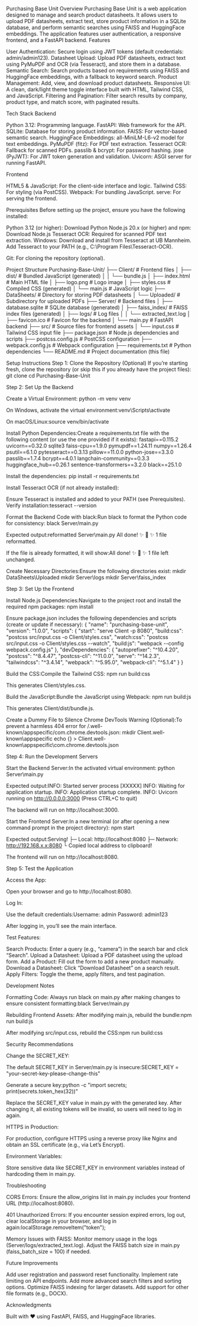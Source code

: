 Purchasing Base Unit
Overview
Purchasing Base Unit is a web application designed to manage and search product datasheets. It allows users to upload PDF datasheets, extract text, store product information in a SQLite database, and perform semantic searches using FAISS and HuggingFace embeddings. The application features user authentication, a responsive frontend, and a FastAPI backend.
Features

User Authentication: Secure login using JWT tokens (default credentials: admin/admin123).
Datasheet Upload: Upload PDF datasheets, extract text using PyMuPDF and OCR (via Tesseract), and store them in a database.
Semantic Search: Search products based on requirements using FAISS and HuggingFace embeddings, with a fallback to keyword search.
Product Management: Add, view, and download product datasheets.
Responsive UI: A clean, dark/light theme toggle interface built with HTML, Tailwind CSS, and JavaScript.
Filtering and Pagination: Filter search results by company, product type, and match score, with paginated results.

Tech Stack
Backend

Python 3.12: Programming language.
FastAPI: Web framework for the API.
SQLite: Database for storing product information.
FAISS: For vector-based semantic search.
HuggingFace Embeddings: all-MiniLM-L6-v2 model for text embeddings.
PyMuPDF (fitz): For PDF text extraction.
Tesseract OCR: Fallback for scanned PDFs.
passlib & bcrypt: For password hashing.
jose (PyJWT): For JWT token generation and validation.
Uvicorn: ASGI server for running FastAPI.

Frontend

HTML5 & JavaScript: For the client-side interface and logic.
Tailwind CSS: For styling (via PostCSS).
Webpack: For bundling JavaScript.
serve: For serving the frontend.

Prerequisites
Before setting up the project, ensure you have the following installed:

Python 3.12 (or higher): Download Python
Node.js 20.x (or higher) and npm: Download Node.js
Tesseract OCR: Required for scanned PDF text extraction.
Windows: Download and install from Tesseract at UB Mannheim. Add Tesseract to your PATH (e.g., C:\Program Files\Tesseract-OCR).


Git: For cloning the repository (optional).

Project Structure
Purchasing-Base-Unit/
├── Client/                     # Frontend files
│   ├── dist/                   # Bundled JavaScript (generated)
│   │   └── bundle.js
│   ├── index.html              # Main HTML file
│   ├── logo.png                # Logo image
│   ├── styles.css              # Compiled CSS (generated)
│   └── main.js                 # JavaScript logic
├── DataSheets/                 # Directory for storing PDF datasheets
│   └── Uploaded/               # Subdirectory for uploaded PDFs
├── Server/                     # Backend files
│   ├── database.sqlite         # SQLite database (generated)
│   ├── faiss_index/            # FAISS index files (generated)
│   ├── logs/                   # Log files
│   │   └── extracted_text.log
│   ├── favicon.ico             # Favicon for the backend
│   └── main.py                 # FastAPI backend
├── src/                        # Source files for frontend assets
│   └── input.css               # Tailwind CSS input file
├── package.json                # Node.js dependencies and scripts
├── postcss.config.js           # PostCSS configuration
├── webpack.config.js           # Webpack configuration
├── requirements.txt            # Python dependencies
└── README.md                   # Project documentation (this file)

Setup Instructions
Step 1: Clone the Repository (Optional)
If you’re starting fresh, clone the repository (or skip this if you already have the project files):
git clone <repository-url>
cd Purchasing-Base-Unit

Step 2: Set Up the Backend

Create a Virtual Environment:
python -m venv venv


On Windows, activate the virtual environment:venv\Scripts\activate


On macOS/Linux:source venv/bin/activate




Install Python Dependencies:Create a requirements.txt file with the following content (or use the one provided if it exists):
fastapi==0.115.2
uvicorn==0.32.0
sqlite3
faiss-cpu==1.9.0
pymupdf==1.24.11
numpy==1.26.4
psutil==6.1.0
pytesseract==0.3.13
pillow==11.0.0
python-jose==3.3.0
passlib==1.7.4
bcrypt==4.0.1
langchain-community==0.3.3
huggingface_hub==0.26.1
sentence-transformers==3.2.0
black==25.1.0

Install the dependencies:
pip install -r requirements.txt


Install Tesseract OCR (if not already installed):

Ensure Tesseract is installed and added to your PATH (see Prerequisites).
Verify installation:tesseract --version




Format the Backend Code with black:Run black to format the Python code for consistency:
black Server/main.py


Expected output:reformatted Server\main.py
All done! ✨ 🍰 ✨
1 file reformatted.


If the file is already formatted, it will show:All done! ✨ 🍰 ✨
1 file left unchanged.




Create Necessary Directories:Ensure the following directories exist:
mkdir DataSheets\Uploaded
mkdir Server\logs
mkdir Server\faiss_index



Step 3: Set Up the Frontend

Install Node.js Dependencies:Navigate to the project root and install the required npm packages:
npm install

Ensure package.json includes the following dependencies and scripts (create or update if necessary):
{
  "name": "purchasing-base-unit",
  "version": "1.0.0",
  "scripts": {
    "start": "serve Client -p 8080",
    "build:css": "postcss src/input.css -o Client/styles.css",
    "watch:css": "postcss src/input.css -o Client/styles.css --watch",
    "build:js": "webpack --config webpack.config.js"
  },
  "devDependencies": {
    "autoprefixer": "^10.4.20",
    "postcss": "^8.4.47",
    "postcss-cli": "^11.0.0",
    "serve": "^14.2.3",
    "tailwindcss": "^3.4.14",
    "webpack": "^5.95.0",
    "webpack-cli": "^5.1.4"
  }
}


Build the CSS:Compile the Tailwind CSS:
npm run build:css


This generates Client/styles.css.


Build the JavaScript:Bundle the JavaScript using Webpack:
npm run build:js


This generates Client/dist/bundle.js.


Create a Dummy File to Silence Chrome DevTools Warning (Optional):To prevent a harmless 404 error for /.well-known/appspecific/com.chrome.devtools.json:
mkdir Client\.well-known\appspecific
echo {} > Client\.well-known\appspecific\com.chrome.devtools.json



Step 4: Run the Development Servers

Start the Backend Server:In the activated virtual environment:
python Server\main.py


Expected output:INFO:     Started server process [XXXXX]
INFO:     Waiting for application startup.
INFO:     Application startup complete.
INFO:     Uvicorn running on http://0.0.0.0:3000 (Press CTRL+C to quit)


The backend will run on http://localhost:3000.


Start the Frontend Server:In a new terminal (or after opening a new command prompt in the project directory):
npm start


Expected output:Serving!
├─ Local:    http://localhost:8080
├─ Network:  http://192.168.x.x:8080
└ Copied local address to clipboard!


The frontend will run on http://localhost:8080.



Step 5: Test the Application

Access the App:

Open your browser and go to http://localhost:8080.


Log In:

Use the default credentials:Username: admin
Password: admin123


After logging in, you’ll see the main interface.


Test Features:

Search Products: Enter a query (e.g., “camera”) in the search bar and click “Search”.
Upload a Datasheet: Upload a PDF datasheet using the upload form.
Add a Product: Fill out the form to add a new product manually.
Download a Datasheet: Click “Download Datasheet” on a search result.
Apply Filters: Toggle the theme, apply filters, and test pagination.



Development Notes

Formatting Code:
Always run black on main.py after making changes to ensure consistent formatting:black Server/main.py




Rebuilding Frontend Assets:
After modifying main.js, rebuild the bundle:npm run build:js


After modifying src/input.css, rebuild the CSS:npm run build:css





Security Recommendations

Change the SECRET_KEY:

The default SECRET_KEY in Server/main.py is insecure:SECRET_KEY = "your-secret-key-please-change-this"


Generate a secure key:python -c "import secrets; print(secrets.token_hex(32))"


Replace the SECRET_KEY value in main.py with the generated key. After changing it, all existing tokens will be invalid, so users will need to log in again.


HTTPS in Production:

For production, configure HTTPS using a reverse proxy like Nginx and obtain an SSL certificate (e.g., via Let’s Encrypt).


Environment Variables:

Store sensitive data like SECRET_KEY in environment variables instead of hardcoding them in main.py.



Troubleshooting

CORS Errors:
Ensure the allow_origins list in main.py includes your frontend URL (http://localhost:8080).


401 Unauthorized Errors:
If you encounter session expired errors, log out, clear localStorage in your browser, and log in again:localStorage.removeItem("token");




Memory Issues with FAISS:
Monitor memory usage in the logs (Server/logs/extracted_text.log). Adjust the FAISS batch size in main.py (faiss_batch_size = 100) if needed.



Future Improvements

Add user registration and password reset functionality.
Implement rate limiting on API endpoints.
Add more advanced search filters and sorting options.
Optimize FAISS indexing for larger datasets.
Add support for other file formats (e.g., DOCX).

Acknowledgments

Built with ❤️ using FastAPI, FAISS, and HuggingFace libraries.

